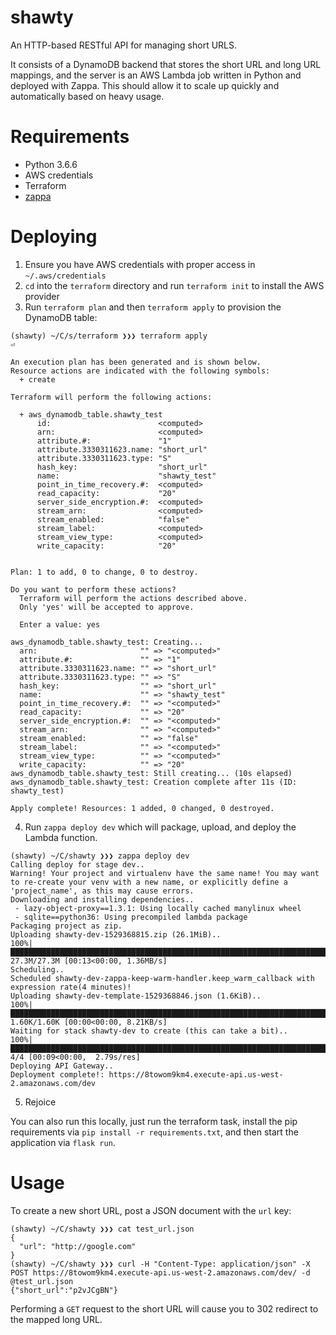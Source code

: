 # shawty

An HTTP-based RESTful API for managing short URLS.

It consists of a DynamoDB backend that stores the short URL and long URL mappings, and the server is an AWS Lambda job written in Python and deployed with Zappa. This should allow it to scale up quickly and automatically based on heavy usage.

# Requirements

* Python 3.6.6
* AWS credentials
* Terraform
* [zappa](https://github.com/Miserlou/Zappa)

# Deploying

1. Ensure you have AWS credentials with proper access in `~/.aws/credentials`
2. `cd` into the `terraform` directory and run `terraform init` to install the AWS provider
3. Run `terraform plan` and then `terraform apply` to provision the DynamoDB table:
```
(shawty) ~/C/s/terraform ❯❯❯ terraform apply                                                                                                                                                                                                ⏎

An execution plan has been generated and is shown below.
Resource actions are indicated with the following symbols:
  + create

Terraform will perform the following actions:

  + aws_dynamodb_table.shawty_test
      id:                        <computed>
      arn:                       <computed>
      attribute.#:               "1"
      attribute.3330311623.name: "short_url"
      attribute.3330311623.type: "S"
      hash_key:                  "short_url"
      name:                      "shawty_test"
      point_in_time_recovery.#:  <computed>
      read_capacity:             "20"
      server_side_encryption.#:  <computed>
      stream_arn:                <computed>
      stream_enabled:            "false"
      stream_label:              <computed>
      stream_view_type:          <computed>
      write_capacity:            "20"


Plan: 1 to add, 0 to change, 0 to destroy.

Do you want to perform these actions?
  Terraform will perform the actions described above.
  Only 'yes' will be accepted to approve.

  Enter a value: yes

aws_dynamodb_table.shawty_test: Creating...
  arn:                       "" => "<computed>"
  attribute.#:               "" => "1"
  attribute.3330311623.name: "" => "short_url"
  attribute.3330311623.type: "" => "S"
  hash_key:                  "" => "short_url"
  name:                      "" => "shawty_test"
  point_in_time_recovery.#:  "" => "<computed>"
  read_capacity:             "" => "20"
  server_side_encryption.#:  "" => "<computed>"
  stream_arn:                "" => "<computed>"
  stream_enabled:            "" => "false"
  stream_label:              "" => "<computed>"
  stream_view_type:          "" => "<computed>"
  write_capacity:            "" => "20"
aws_dynamodb_table.shawty_test: Still creating... (10s elapsed)
aws_dynamodb_table.shawty_test: Creation complete after 11s (ID: shawty_test)

Apply complete! Resources: 1 added, 0 changed, 0 destroyed.
```
4. Run `zappa deploy dev` which will package, upload, and deploy the Lambda function.
```
(shawty) ~/C/shawty ❯❯❯ zappa deploy dev
Calling deploy for stage dev..
Warning! Your project and virtualenv have the same name! You may want to re-create your venv with a new name, or explicitly define a 'project_name', as this may cause errors.
Downloading and installing dependencies..
 - lazy-object-proxy==1.3.1: Using locally cached manylinux wheel
 - sqlite==python36: Using precompiled lambda package
Packaging project as zip.
Uploading shawty-dev-1529368815.zip (26.1MiB)..
100%|███████████████████████████████████████████████████████████████████████████████████████████████████████████████████████████████| 27.3M/27.3M [00:13<00:00, 1.36MB/s]
Scheduling..
Scheduled shawty-dev-zappa-keep-warm-handler.keep_warm_callback with expression rate(4 minutes)!
Uploading shawty-dev-template-1529368846.json (1.6KiB)..
100%|███████████████████████████████████████████████████████████████████████████████████████████████████████████████████████████████| 1.60K/1.60K [00:00<00:00, 8.21KB/s]
Waiting for stack shawty-dev to create (this can take a bit)..
100%|█████████████████████████████████████████████████████████████████████████████████████████████████████████████████████████████████████| 4/4 [00:09<00:00,  2.79s/res]
Deploying API Gateway..
Deployment complete!: https://8towom9km4.execute-api.us-west-2.amazonaws.com/dev
```
5. Rejoice

You can also run this locally, just run the terraform task, install the pip requirements via `pip install -r requirements.txt`, and then start the application via `flask run`.

# Usage

To create a new short URL, post a JSON document with the `url` key:

```
(shawty) ~/C/shawty ❯❯❯ cat test_url.json
{
  "url": "http://google.com"
}
(shawty) ~/C/shawty ❯❯❯ curl -H "Content-Type: application/json" -X POST https://8towom9km4.execute-api.us-west-2.amazonaws.com/dev/ -d @test_url.json
{"short_url":"p2vJCgBN"}
```

Performing a `GET` request to the short URL will cause you to 302 redirect to the mapped long URL.